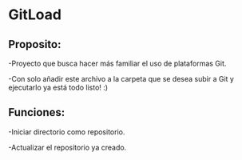 <h1>GitLoad </h1>

<h2>Proposito:</h2>
<p>-Proyecto que busca hacer más familiar el uso de plataformas Git.</p>
<p>-Con solo añadir este archivo a la carpeta que se desea subir a Git y ejecutarlo ya está todo listo! :)</p>

<h2>Funciones:</h2>
<p>-Iniciar directorio como repositorio.</p>
<p>-Actualizar el repositorio ya creado.</p>